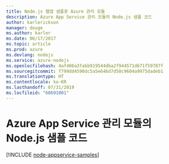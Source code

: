 ```yaml
---
title: Node.js 웹앱 샘플용 Azure 관리 모듈
description: Azure App Service 관리 모듈의 Node.js 샘플 코드
author: karlerickson
manager: douge
ms.author: karler
ms.date: 06/17/2017
ms.topic: article
ms.prod: azure
ms.devlang: nodejs
ms.service: azure-nodejs
ms.openlocfilehash: 4af406a3fabb919544dba2f944571d671f59787f
ms.sourcegitcommit: f799dd4590dc5a5e646d7d50c9604a9975dadeb1
ms.translationtype: HT
ms.contentlocale: ko-KR
ms.lasthandoff: 07/31/2019
ms.locfileid: "68691001"
---
```

# <a name="nodejs-code-samples-for-azure-app-service-management-modules"></a>Azure App Service 관리 모듈의 Node.js 샘플 코드

[!INCLUDE [node-appservice-samples](includes/appservice-samples.md)]